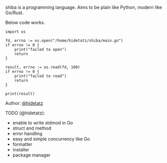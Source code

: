 shiba is a programming language. Aims to be plain like Python, modern like Go/Rust.

Below code works.

```
import os

fd, errno := os.open("/home/hidetatz/shiba/main.go")
if errno != 0 {
    print("failed to open")
    return
}

result, errno := os.read(fd, 100)
if errno != 0 {
    print("failed to read")
    return
}

print(result)
```

Author: [@hidetatz](https://github.com/hidetatz)

TODO (@hidetatz):
- enable to write stdmod in Go
- struct and method
- error handling
- easy and simple concurrency like Go
- formatter
- installer
- package manager
